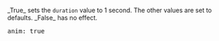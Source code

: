 <p class="b30">
_True_ sets the <code>duration</code> value to 1 second. The other values are set to defaults. _False_ has no effect.
</p>
<pre data-ace="readonly" style="width:100%;">anim: true</pre>